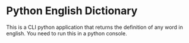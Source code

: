 # Python English Dictionary
This is a CLI python application that returns the definition of any word in english. You need to run this in a python console.
